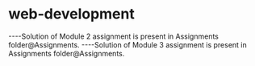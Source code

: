 # web-development
----Solution of Module 2 assignment is  present in Assignments folder@Assignments.
----Solution of Module 3 assignment is present in Assignments folder@Assignments.
